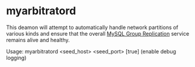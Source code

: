 # myarbitratord

This deamon will attempt to automatically handle network partitions of various kinds and ensure that the overall
[MySQL Group Replication](https://www.mysql.com/products/enterprise/high_availability.html) service remains alive and healthy.  

Usage: myarbitratord <seed_host> <seed_port> [true] (enable debug logging)
